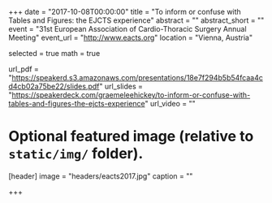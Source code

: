 +++
date = "2017-10-08T00:00:00"
title = "To inform or confuse with Tables and Figures: the EJCTS experience"
abstract = ""
abstract_short = ""
event = "31st European Association of Cardio-Thoracic Surgery Annual Meeting"
event_url = "http://www.eacts.org"
location = "Vienna, Austria"

selected = true
math = true

url_pdf = "https://speakerd.s3.amazonaws.com/presentations/18e7f294b5b54fcaa4cd4cb02a75be22/slides.pdf"
url_slides = "https://speakerdeck.com/graemeleehickey/to-inform-or-confuse-with-tables-and-figures-the-ejcts-experience"
url_video = ""

# Optional featured image (relative to `static/img/` folder).
[header]
image = "headers/eacts2017.jpg"
caption = ""

+++
